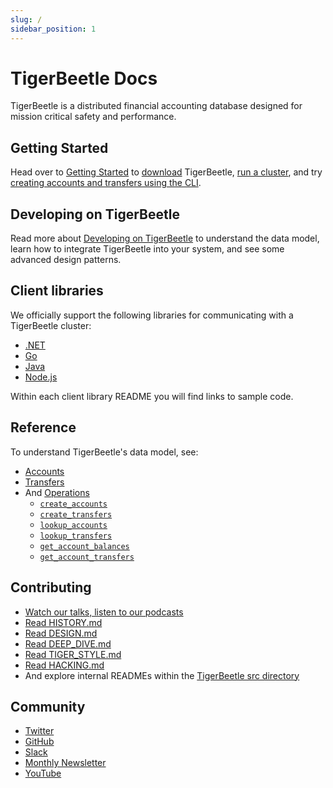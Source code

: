 ```yaml
---
slug: /
sidebar_position: 1
---
```


# TigerBeetle Docs

TigerBeetle is a distributed financial accounting database designed
for mission critical safety and performance.

## Getting Started

Head over to [Getting Started](./getting-started/README.md) to
[download](./getting-started/download.md) TigerBeetle, [run a
cluster](./getting-started/single-binary.md), and try [creating accounts and transfers using the
CLI](./getting-started/cli-repl.md).

## Developing on TigerBeetle

Read more about [Developing on TigerBeetle](./develop/README.md) to understand the
data model, learn how to integrate TigerBeetle into your system, and see some advanced design
patterns.

## Client libraries

We officially support the following libraries for communicating with a
TigerBeetle cluster:

- [.NET](/src/clients/dotnet/README.md)
- [Go](/src/clients/go/README.md)
- [Java](/src/clients/java/README.md)
- [Node.js](/src/clients/node/README.md)

Within each client library README you will find links to sample code.

## Reference

To understand TigerBeetle's data model, see:

- [Accounts](./reference/accounts.md)
- [Transfers](./reference/transfers.md)
- And [Operations](./reference/operations/index.md)
  - [`create_accounts`](./reference/operations/create_accounts.md)
  - [`create_transfers`](./reference/operations/create_transfers.md)
  - [`lookup_accounts`](./reference/operations/lookup_accounts.md)
  - [`lookup_transfers`](./reference/operations/lookup_transfers.md)
  - [`get_account_balances`](./reference/operations/get_account_balances.md)
  - [`get_account_transfers`](./reference/operations/get_account_transfers.md)

## Contributing

- [Watch our talks, listen to our podcasts](https://github.com/tigerbeetle/tigerbeetle/blob/main/docs/TALKS.md)
- [Read HISTORY.md](https://github.com/tigerbeetle/tigerbeetle/blob/main/docs/HISTORY.md)
- [Read DESIGN.md](https://github.com/tigerbeetle/tigerbeetle/blob/main/docs/DESIGN.md)
- [Read DEEP_DIVE.md](https://github.com/tigerbeetle/tigerbeetle/blob/main/docs/DEEP_DIVE.md)
- [Read TIGER_STYLE.md](https://github.com/tigerbeetle/tigerbeetle/blob/main/docs/TIGER_STYLE.md)
- [Read HACKING.md](https://github.com/tigerbeetle/tigerbeetle/blob/main/docs/HACKING.md)
- And explore internal READMEs within the [TigerBeetle src directory](https://github.com/tigerbeetle/tigerbeetle/tree/main/src)

## Community

- [Twitter](https://twitter.com/tigerbeetledb)
- [GitHub](https://github.com/tigerbeetle/tigerbeetle)
- [Slack](https://slack.tigerbeetle.com/invite)
- [Monthly Newsletter](https://mailchi.mp/8e9fa0f36056/subscribe-to-tigerbeetle)
- [YouTube](https://www.youtube.com/@tigerbeetledb)
